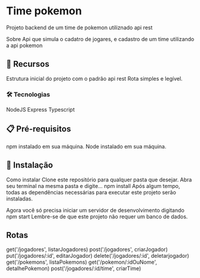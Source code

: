 # Time pokemon
Projeto backend de um time de pokemon utiliznado api rest

Sobre
Api que simula o cadatro de jogares, e cadastro de um time utilizando a api pokemon

## 🚀 Recursos
Estrutura inicial do projeto com o padrão api rest
Rota simples e legível.

### 🛠️ Tecnologias
NodeJS
Express
Typescript

## 📋 Pré-requisitos
npm instalado em sua máquina.
Node instalado em sua máquina.

## 🔧 Instalação
Como instalar
Clone este repositório para qualquer pasta que desejar.
Abra seu terminal na mesma pasta e digite...
npm install
Após algum tempo, todas as dependências necessárias para executar este projeto serão instaladas.

Agora você só precisa iniciar um servidor de desenvolvimento digitando
npm start
Lembre-se de que este projeto não requer um banco de dados.

## Rotas
get('/jogadores', listarJogadores)
post('/jogadores', criarJogador)
put('/jogadores/:id', editarJogador)
delete('/jogadores/:id', deletarjogador)
get('/pokemons', listaPokemons)
get('/pokemon/:idOuNome', detalhePokemon)
post('/jogadores/:id/time', criarTime)
